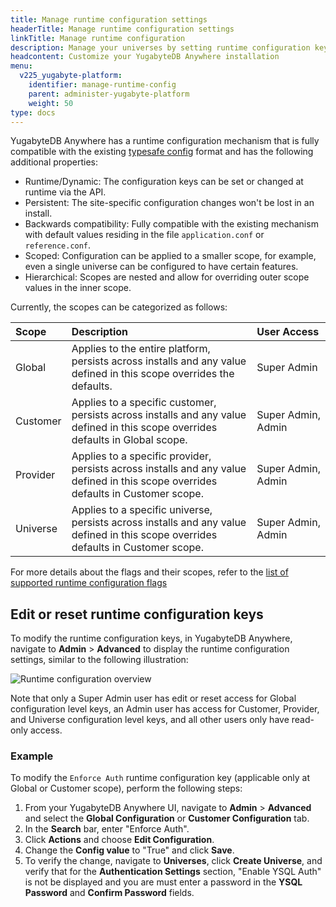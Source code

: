 ```yaml
---
title: Manage runtime configuration settings
headerTitle: Manage runtime configuration settings
linkTitle: Manage runtime configuration
description: Manage your universes by setting runtime configuration keys based on different scopes.
headcontent: Customize your YugabyteDB Anywhere installation
menu:
  v225_yugabyte-platform:
    identifier: manage-runtime-config
    parent: administer-yugabyte-platform
    weight: 50
type: docs
---
```


YugabyteDB Anywhere has a runtime configuration mechanism that is fully compatible with the existing [typesafe config](https://github.com/lightbend/config) format and has the following additional properties:

- Runtime/Dynamic: The configuration keys can be set or changed at runtime via the API.
- Persistent: The site-specific configuration changes won't be lost in an install.
- Backwards compatibility: Fully compatible with the existing mechanism with default values residing in the file `application.conf` or `reference.conf`.
- Scoped: Configuration can be applied to a smaller scope, for example, even a single universe can be configured to have certain features.
- Hierarchical: Scopes are nested and allow for overriding outer scope values in the inner scope.

Currently, the scopes can be categorized as follows:

| Scope | Description | User Access |
|:--- |:--- | :--- |
| Global | Applies to the entire platform, persists across installs and any value defined in this scope overrides the defaults. | Super Admin |
| Customer | Applies to a specific customer, persists across installs and any value defined in this scope overrides defaults in Global scope.| Super&nbsp;Admin,<br>Admin |
| Provider | Applies to a specific provider, persists across installs and any value defined in this scope overrides defaults in Customer scope. | Super Admin,<br>Admin |
| Universe | Applies to a specific universe, persists across installs and any value defined in this scope overrides defaults in Customer scope. | Super Admin,<br>Admin |

For more details about the flags and their scopes, refer to the [list of supported runtime configuration flags](https://github.com/yugabyte/yugabyte-db/blob/master/managed/RUNTIME-FLAGS.md)

## Edit or reset runtime configuration keys

To modify the runtime configuration keys, in YugabyteDB Anywhere, navigate to **Admin** > **Advanced** to display the runtime configuration settings, similar to the following illustration:

![Runtime configuration overview](/images/ee/runtime-config-overview.png)

Note that only a Super Admin user has edit or reset access for Global configuration level keys, an Admin user has access for Customer, Provider, and Universe configuration level keys, and all other users only have read-only access.

### Example

To modify the `Enforce Auth` runtime configuration key (applicable only at Global or Customer scope), perform the following steps:

1. From your YugabyteDB Anywhere UI, navigate to **Admin** > **Advanced** and select the **Global Configuration** or **Customer Configuration** tab.
1. In the **Search** bar, enter "Enforce Auth".
1. Click **Actions** and choose **Edit Configuration**.
1. Change the **Config value** to "True" and click **Save**.
1. To verify the change, navigate to **Universes**, click **Create Universe**, and verify that for the  **Authentication Settings** section, "Enable YSQL Auth" is not be displayed and you are must enter a password in the **YSQL Password** and **Confirm Password** fields.
